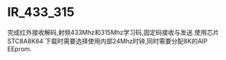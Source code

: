 # IR_433_315
完成红外接收解码,射频433Mhz和315Mhz学习码,固定码接收与发送.使用芯片STC8A8K64
下载时需要选择使用内部24Mhz时钟,同时需要分配8K的AIP EEprom.

